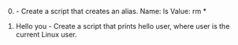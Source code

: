 0. <o> - Create a script that creates an alias.
Name: ls
Value: rm *

1. Hello you - Create a script that prints hello user, where user is the current Linux user.


